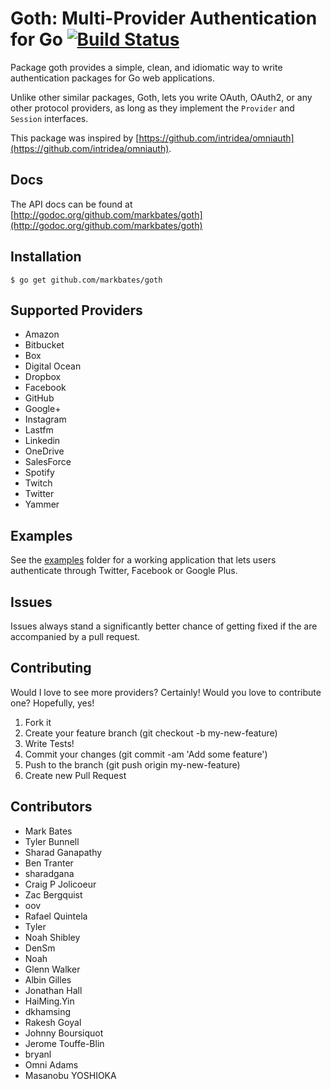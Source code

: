 # Goth: Multi-Provider Authentication for Go [![Build Status](https://travis-ci.org/markbates/goth.svg)](https://travis-ci.org/markbates/goth)

Package goth provides a simple, clean, and idiomatic way to write authentication
packages for Go web applications.

Unlike other similar packages, Goth, lets you write OAuth, OAuth2, or any other
protocol providers, as long as they implement the `Provider` and `Session` interfaces.

This package was inspired by [https://github.com/intridea/omniauth](https://github.com/intridea/omniauth).

## Docs

The API docs can be found at [http://godoc.org/github.com/markbates/goth](http://godoc.org/github.com/markbates/goth)

## Installation

```text
$ go get github.com/markbates/goth
```

## Supported Providers

* Amazon
* Bitbucket
* Box
* Digital Ocean
* Dropbox
* Facebook
* GitHub
* Google+
* Instagram
* Lastfm
* Linkedin
* OneDrive
* SalesForce
* Spotify
* Twitch
* Twitter
* Yammer

## Examples

See the [examples](examples) folder for a working application that lets users authenticate
through Twitter, Facebook or Google Plus.

## Issues

Issues always stand a significantly better chance of getting fixed if the are accompanied by a
pull request.

## Contributing

Would I love to see more providers? Certainly! Would you love to contribute one? Hopefully, yes!

1. Fork it
2. Create your feature branch (git checkout -b my-new-feature)
3. Write Tests!
4. Commit your changes (git commit -am 'Add some feature')
5. Push to the branch (git push origin my-new-feature)
6. Create new Pull Request

## Contributors

* Mark Bates
* Tyler Bunnell
* Sharad Ganapathy
* Ben Tranter
* sharadgana
* Craig P Jolicoeur
* Zac Bergquist
* oov
* Rafael Quintela
* Tyler
* Noah Shibley
* DenSm
* Noah
* Glenn Walker
* Albin Gilles
* Jonathan Hall
* HaiMing.Yin
* dkhamsing
* Rakesh Goyal
* Johnny Boursiquot
* Jerome Touffe-Blin
* bryanl
* Omni Adams
* Masanobu YOSHIOKA
